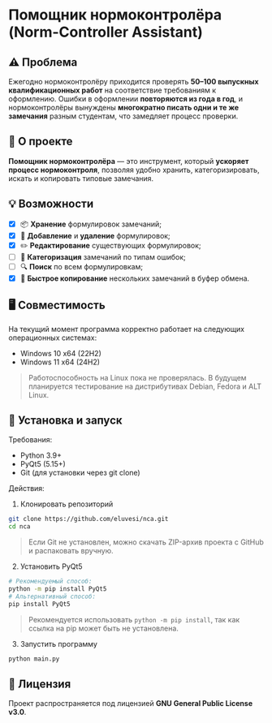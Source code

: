 
# Помощник нормоконтролёра (Norm-Controller Assistant)

## ⚠️ Проблема
Ежегодно нормоконтролёру приходится проверять **50–100 выпускных квалификационных работ** на соответствие требованиям к оформлению. Ошибки в оформлении **повторяются из года в год**, и нормоконтролёры вынуждены **многократно писать одни и те же замечания** разным студентам, что замедляет процесс проверки.

## 📌 О проекте
**Помощник нормоконтролёра** — это инструмент, который **ускоряет процесс нормоконтроля**, позволяя удобно хранить, категоризировать, искать и копировать типовые замечания.

## 💡 Возможности
- [x] 📦 **Хранение** формулировок замечаний;
- [x] 📝 **Добавление** и **удаление** формулировок;
- [x] ✏️ **Редактирование** существующих формулировок;
- [ ] 📂 **Категоризация** замечаний по типам ошибок;
- [ ] 🔍 **Поиск** по всем формулировкам;
- [x] 📑 **Быстрое копирование** нескольких замечаний в буфер обмена.

## 🖥️ Совместимость
На текущий момент программа корректно работает на следующих операционных системах:
- Windows 10 x64 (22H2)
- Windows 11 x64 (24H2)

>Работоспособность на Linux пока не проверялась. В будущем планируется тестирование на дистрибутивах Debian, Fedora и ALT Linux.

## 🚀 Установка и запуск
Требования:
- Python 3.9+
- PyQt5 (5.15+)
- Git (для установки через git clone)

Действия:
1. Клонировать репозиторий
```sh
git clone https://github.com/eluvesi/nca.git
cd nca
```
>Если Git не установлен, можно скачать ZIP-архив проекта с GitHub и распаковать вручную.
2. Установить PyQt5
```sh
# Рекомендуемый способ:
python -m pip install PyQt5
# Альтернативный способ:
pip install PyQt5
```
>Рекомендуется использовать `python -m pip install`, так как ссылка на pip может быть не установлена.
3. Запустить программу
```sh
python main.py
```

## 📜 Лицензия
Проект распространяется под лицензией **GNU General Public License v3.0**.
